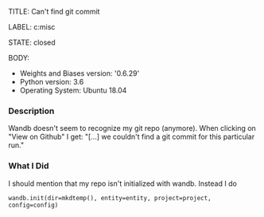 TITLE:
Can't find git commit

LABEL:
c:misc

STATE:
closed

BODY:
* Weights and Biases version: '0.6.29'
* Python version: 3.6
* Operating System: Ubuntu 18.04

### Description

Wandb doesn't seem to recognize my git repo (anymore). When clicking on "View on Github" I get: "[...] we couldn't find a git commit for this particular run."

### What I Did
I should mention that my repo isn't initialized with wandb. Instead I do

``` wandb.init(dir=mkdtemp(), entity=entity, project=project, config=config) ```



